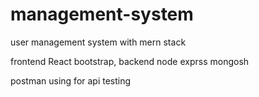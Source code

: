 # management-system
user management system with mern stack


frontend  React bootstrap,
backend  node exprss mongosh

postman using for api testing
